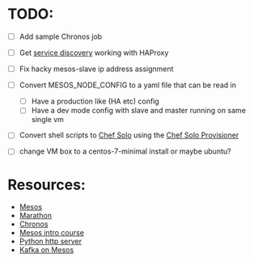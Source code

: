 

# TODO:
- [ ] Add sample Chronos job
- [ ] Get [service discovery](https://open.mesosphere.com/getting-started/service-discovery/) working with HAProxy
- [ ] Fix hacky mesos-slave ip address assignment
- [ ] Convert MESOS_NODE_CONFIG to a yaml file that can be read in
  - [ ] Have a production like (HA etc) config
  - [ ] Have a dev mode config with slave and master running on same single vm
- [ ] Convert shell scripts to [Chef Solo](http://docs.chef.io/chef_solo.html) using the [Chef Solo Provisioner](http://docs.vagrantup.com/v2/provisioning/chef_solo.html)
- [ ] change VM box to a centos-7-minimal install or maybe ubuntu?


# Resources:
- [Mesos](http://mesos.apache.org/)
- [Marathon](https://mesosphere.github.io/marathon/)
- [Chronos](https://github.com/mesos/chronos)
- [Mesos intro course](http://open.mesosphere.com/intro-course/intro.html)
- [Python http server](http://www.pythonforbeginners.com/modules-in-python/how-to-use-simplehttpserver/)
- [Kafka on Mesos](https://github.com/mesos/kafka)
